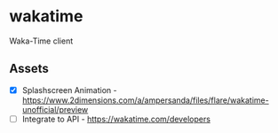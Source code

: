 # wakatime

Waka-Time client

## Assets

- [x] Splashscreen Animation - https://www.2dimensions.com/a/ampersanda/files/flare/wakatime-unofficial/preview
- [ ] Integrate to API - https://wakatime.com/developers
